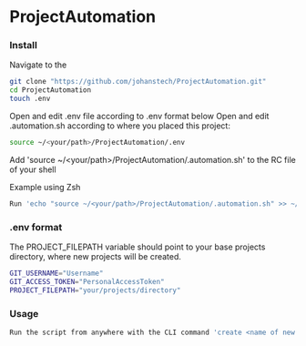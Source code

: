# ProjectAutomation

### Install

Navigate to the

```bash
git clone "https://github.com/johanstech/ProjectAutomation.git"
cd ProjectAutomation
touch .env
```

Open and edit .env file according to .env format below
Open and edit .automation.sh according to where you placed this project:

```bash
source ~/<your/path>/ProjectAutomation/.env
```

Add 'source ~/<your/path>/ProjectAutomation/.automation.sh' to the RC file of your shell

Example using Zsh

```bash
Run 'echo "source ~/<your/path>/ProjectAutomation/.automation.sh" >> ~/.zshrc' in a CLI
```

### .env format

The PROJECT_FILEPATH variable should point to your base projects directory, where new projects will be created.

```bash
GIT_USERNAME="Username"
GIT_ACCESS_TOKEN="PersonalAccessToken"
PROJECT_FILEPATH="your/projects/directory"
```

### Usage

```bash
Run the script from anywhere with the CLI command 'create <name of new project>'
```
